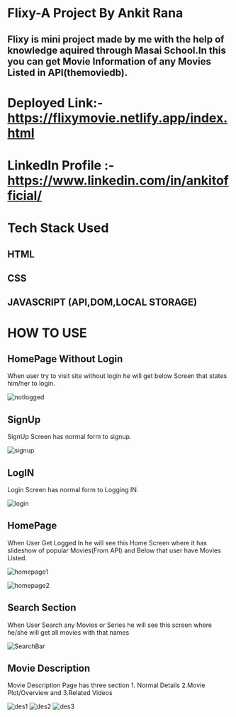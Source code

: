 # Flixy-A Project By Ankit Rana
## Flixy is mini project made by me with the help of knowledge aquired through Masai School.In this you can get Movie Information of any Movies Listed in API(themoviedb).

# Deployed Link:- https://flixymovie.netlify.app/index.html
# LinkedIn Profile :- https://www.linkedin.com/in/ankitofficial/


# Tech Stack Used
## HTML
## CSS
## JAVASCRIPT (API,DOM,LOCAL STORAGE)

# HOW TO USE

## HomePage Without Login

When user try to visit site without login he will get below Screen that states him/her to login.

![notlogged](https://github.com/AnkitRana26/Flixy/blob/main/src/Not%20Logged.png)


## SignUp

SignUp Screen has normal form to signup.

![signup](https://github.com/AnkitRana26/Flixy/blob/main/src/Signup.png)


## LogIN

Login Screen has normal form to Logging IN.

![login](https://github.com/AnkitRana26/Flixy/blob/main/src/Login.png)


## HomePage

When User Get Logged In he will see this Home Screen where it has slideshow of popular Movies(From API) and Below that user have Movies Listed.

![homepage1](https://github.com/AnkitRana26/Flixy/blob/main/src/home1.png)

![homepage2](https://github.com/AnkitRana26/Flixy/blob/main/src/home2.png)

## Search Section

When User Search any Movies or Series he will see this screen where he/she will get all movies with that names

![SearchBar](https://github.com/AnkitRana26/Flixy/blob/main/src/Search.png)

## Movie Description
Movie Description Page has three section 1. Normal Details 2.Movie Plot/Overview and 3.Related Videos


![des1](https://github.com/AnkitRana26/Flixy/blob/main/src/Desciption.png)
![des2](https://github.com/AnkitRana26/Flixy/blob/main/src/overview.png)
![des3](https://github.com/AnkitRana26/Flixy/blob/main/src/Related%20Videos.png)







